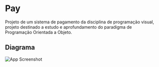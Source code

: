# Pay

Projeto de um sistema de pagamento da  disciplina de programação visual, projeto destinado a estudo e aprofundamento do paradigma de Programação Orientada a Objeto.


## Diagrama

![App Screenshot]()
